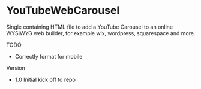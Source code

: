 # YouTubeWebCarousel
Single containing HTML file to add a YouTube Carousel to an online WYSIWYG web builder, 
for example wix, wordpress, squarespace and more.

TODO
- Correctly format for mobile

Version
- 1.0 Initial kick off to repo
